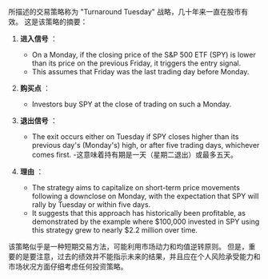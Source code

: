 所描述的交易策略称为 "Turnaround Tuesday" 战略，几十年来一直在股市有效。 这是该策略的摘要：

1. **进入信号** ：
   - On a Monday, if the closing price of the S&P 500 ETF (SPY) is lower than its price on the previous Friday, it triggers the entry signal.
   - This assumes that Friday was the last trading day before Monday.

2. **购买点** ：
   - Investors buy SPY at the close of trading on such a Monday.

3. **退出信号** ：
   - The exit occurs either on Tuesday if SPY closes higher than its previous day's (Monday's) high, or after five trading days, whichever comes first.
   -这意味着持有期是一天（星期二退出）或最多五天。

4. **理由** ：
   - The strategy aims to capitalize on short-term price movements following a downclose on Monday, with the expectation that SPY will rally by Tuesday or within five days.
   - It suggests that this approach has historically been profitable, as demonstrated by the example where $100,000 invested in SPY using this strategy grew to nearly $2.2 million over time.

该策略似乎是一种短期交易方法，可能利用市场动力和均值逆转原则。 但是，重要的是要注意，过去的绩效并不能指示未来的结果，并且应在个人风险承受能力和市场状况方面仔细考虑任何投资策略。